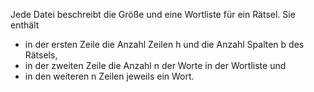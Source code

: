 Jede Datei beschreibt die Größe und eine Wortliste für ein Rätsel. Sie
enthält

  * in der ersten Zeile die Anzahl Zeilen h und die Anzahl Spalten b des
    Rätsels,
  * in der zweiten Zeile die Anzahl n der Worte in der Wortliste und
  * in den weiteren n Zeilen jeweils ein Wort.
